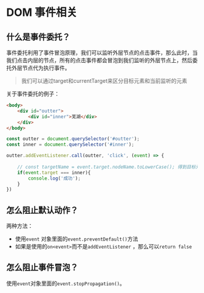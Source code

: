 # DOM 事件相关

## 什么是事件委托？

事件委托利用了事件冒泡原理，我们可以监听外层节点的点击事件，那么此时，当我们点击内层的节点，所有的点击事件都会冒泡到我们监听的外层节点上，然后委托外层节点代为执行事件。

> 我们可以通过target和currentTarget来区分目标元素和当前监听的元素

关于事件委托的例子：

```html
<body>
    <div id="outter">
        <div id="inner">芜湖</div>
    </div>    
</body>
```

```js
const outter = document.querySelector('#outter');
const inner = document.querySelector('#inner');

outter.addEventListener.call(outter, 'click', (event) => {
    
    // const targetName = event.target.nodeName.toLowerCase(); 得到目标元素的标签名
    if(event.target === inner){
        console.log('成功');
    }
})
```



## 怎么阻止默认动作？

两种方法：

* 使用`event` 对象里面的`event.preventDefault()`方法
* 如果是使用的`on<event>`而不是`addEventListener` ，那么可以`return false`



## 怎么阻止事件冒泡？

使用`event`对象里面的`event.stopPropagation()`。





